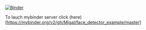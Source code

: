 [![Binder](https://mybinder.org/badge.svg)](https://mybinder.org/v2/gh/Migal/face_detector_example/master)

To lauch mybinder server click (here)[https://mybinder.org/v2/gh/Migal/face_detector_example/master]
